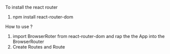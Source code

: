 To install the react router
1. npm install react-router-dom

How to use ?
1. import BrowserRoter from react-router-dom and rap the the App into the BrowserRouter
2. Create Routes and Route 
